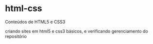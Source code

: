 # html-css
 Conteúdos de HTML5 e CSS3 

 criando sites em html5 e css3 básicos, e verificando gerenciamento do repositório
